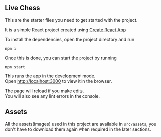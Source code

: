 ## Live Chess

This are the starter files you need to get started with the project.

It is a simple React project created using [Create React App](https://github.com/facebook/create-react-app)

To install the dependencies, open the project directory and run

```
npm i
```

Once this is done, you can start the project by running

`npm start`

This runs the app in the development mode.<br />
Open [http://localhost:3000](http://localhost:3000) to view it in the browser.

The page will reload if you make edits.<br />
You will also see any lint errors in the console.

## Assets

All the assets(images) used in this project are available in `src/assets`, you don't have to download them again when required in the later sections.
